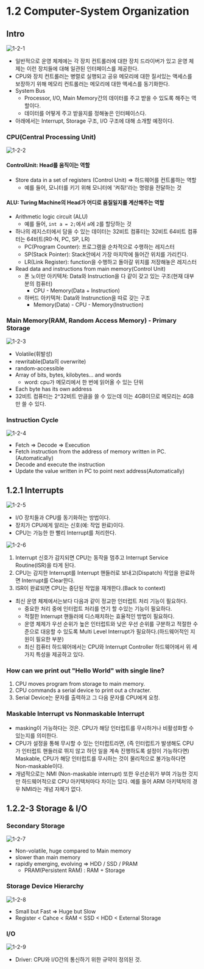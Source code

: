 # 1.2 Computer-System Organization

## Intro

![1-2-1](https://user-images.githubusercontent.com/24209005/106422422-e5a15580-64a1-11eb-8266-42c535f7544c.png)

- 일반적으로 운영 체제에는 각 장치 컨트롤러에 대한 장치 드라이버가 있고 운영 체제는 이런 장치들에 대해 일관된 인터페이스를 제공한다.
- CPU와 장치 컨트롤러는 병렬로 실행되고 공유 메모리에 대한 질서있는 액세스를 보장하기 위해 메모리 컨트롤러는 메모리에 대한 액세스를 동기화한다.
- System Bus
  - Processor, I/O, Main Memory간의 데이터를 주고 받을 수 있도록 해주는 역할이다.
  - 데이터를 어떻게 주고 받을지를 정해놓은 인터페이스다.
- 아래에서는 Interrupt, Storage 구조, I/O 구조에 대해 소개할 예정이다.

### CPU(Central Processing Unit)

![1-2-2](https://user-images.githubusercontent.com/24209005/106426236-9c083900-64a8-11eb-8494-9719af9f2d67.png)

#### ControlUnit: Head를 움직이는 역할

- Store data in a set of registers (Control Unit) => 하드웨어를 컨트롤하는 역할
  - 예를 들어, 모니터를 키기 위해 모니터에 '켜줘!'라는 명령을 전달하는 것

#### ALU: Turing Machine의 Head가 어디로 움질일지를 계산해주는 역할

- Arithmetic logic circuit (ALU)
  - 예를 들어, `int a = 2;`에서 `a`에 `2`를 할당하는 것
- 하나의 레지스터에서 담을 수 있는 데이터는 32비트 컴퓨터는 32비트 64비트 컴퓨터는 64비트(R0-N, PC, SP, LR)
  - PC(Program Counter): 프로그램을 순차적으로 수행하는 레지스터
  - SP(Stack Pointer): Stack안에서 가장 마지막에 들어간 위치를 가리킨다.
  - LR(Link Register): function을 수행하고 돌아갈 위치를 저장해놓은 레지스터
- Read data and instructions from main memory(Control Unit)
  - 폰 노이만 아키텍쳐: Data와 Instruction을 다 같이 갖고 있는 구조(현재 대부분의 컴퓨터)
    - CPU - Memory(Data + Instruction)
  - 하버드 아키텍쳐: Data와 Instrunction을 따로 갖는 구조
    - Memory(Data) - CPU - Memory(Instruction)

### Main Memory(RAM, Random Access Memory) - Primary Storage

![1-2-3](https://user-images.githubusercontent.com/24209005/106426245-9f9bc000-64a8-11eb-921c-9ba7c28ce7c7.png)

- Volatile(휘발성)
- rewritable(Data의 overwrite)
- random-accessible
- Array of bits, bytes, kilobytes... and words
  - word: cpu가 메모리에서 한 번에 읽어올 수 있는 단위
- Each byte has its own address
- 32비트 컴퓨터는 2^32비트 만큼을 쓸 수 있는데 이는 4GB이므로 메모리는 4GB만 쓸 수 있다.

### Instruction Cycle

![1-2-4](https://user-images.githubusercontent.com/24209005/106426248-a0345680-64a8-11eb-90b7-fc8ac8a08d85.png)

- Fetch => Decode => Execution
- Fetch instruction from the address of memory written in PC.(Automatically)
- Decode and execute the instruction
- Update the value written in PC to point next address(Automatically)

## 1.2.1 Interrupts

![1-2-5](https://user-images.githubusercontent.com/24209005/106423396-b7247a00-64a3-11eb-966f-3bc4c7fdd22c.png)

- I/O 장치들과 CPU를 동기화하는 방법이다.
- 장치가 CPU에게 알리는 신호(예: 작업 완료)이다.
- CPU는 가능한 한 빨리 Interrupt를 처리한다.

![1-2-6](https://user-images.githubusercontent.com/24209005/106423566-05d21400-64a4-11eb-8c5d-60c7f039a7c2.png)

1. Interrupt 신호가 감지되면 CPU는 동작을 멈추고 Interrupt Service Routine(ISR)을 타게 된다.
2. CPU는 감지한 Interrupt를 Interrupt 핸들러로 보내고(Dispatch) 작업을 완료하면 Interrupt를 Clear한다.
3. ISR이 완료되면 CPU는 중단된 작업을 재개한다.(Back to context)

- 최신 운영 체제에서는보다 다음과 같이 정교한 인터럽트 처리 기능이 필요하다.
  - 중요한 처리 중에 인터럽트 처리를 연기 할 수있는 기능이 필요하다.
  - 적절한 Interrupt 핸들러에 디스패치하는 효율적인 방법이 필요하다.
  - 운영 체제가 우선 순위가 높은 인터럽트와 낮은 우선 순위를 구분하고 적절한 수준으로 대응할 수 있도록 Multi Level Interrupt가 필요하다.(하드웨어적인 지원이 필요한 부분)
  - 최신 컴퓨터 하드웨어에서는 CPU와 Interrupt Controller 하드웨어에서 위 세가지 특성을 제공하고 있다.

### How can we print out "Hello World" with single line?

1. CPU moves program from storage to main memory.
2. CPU commands a serial device to print out a chracter.
3. Serial Device는 문자를 출력하고 그 다음 문자를 CPU에게 요청.


### Maskable Interrupt vs Nonmaskable Interrupt

- masking이 가능하다는 것은. CPU가 해당 인터럽트를 무시하거나 비활성화할 수 있는지를 의미한다.
- CPU가 설정을 통해 무시할 수 있는 인터럽트라면, (즉 인터럽트가 발생해도 CPU가 인터럽트 핸들러로 뛰지 않고 하던 일을 계속 진행하도록 설정이 가능하다면) Maskable, CPU가 해당 인터럽트를 무시하는 것이 물리적으로 불가능하다면 Non-maskable이다.
- 개념적으로는 NMI (Non-maskable interrupt) 또한 우선순위가 부여 가능한 것지만 하드웨어적으로 CPU 아키텍처마다 차이는 있다. 예를 들어 ARM 아키텍처의 경우 NMI라는 개념 자체가 없다.

## 1.2.2-3 Storage & I/O

### Secondary Storage

![1-2-7](https://user-images.githubusercontent.com/24209005/106426249-a0cced00-64a8-11eb-8656-3f6423109f2c.png)

- Non-volatile, huge compared to Main memory
- slower than main memory
- rapidly emerging, evolving => HDD / SSD / PRAM
  - PRAM(Persistent RAM) : RAM + Storage

### Storage Device Hierarchy

![1-2-8](https://user-images.githubusercontent.com/24209005/106426253-a1658380-64a8-11eb-8f21-f73967bc5e9f.png)

- Small but Fast => Huge but Slow
- Register < Cahce < RAM < SSD < HDD < External Storage

### I/O

![1-2-9](https://user-images.githubusercontent.com/24209005/106426254-a1fe1a00-64a8-11eb-9f07-9705586ce068.png)

- Driver: CPU와 I/O간의 통신하기 위한 규약이 정의된 것.
